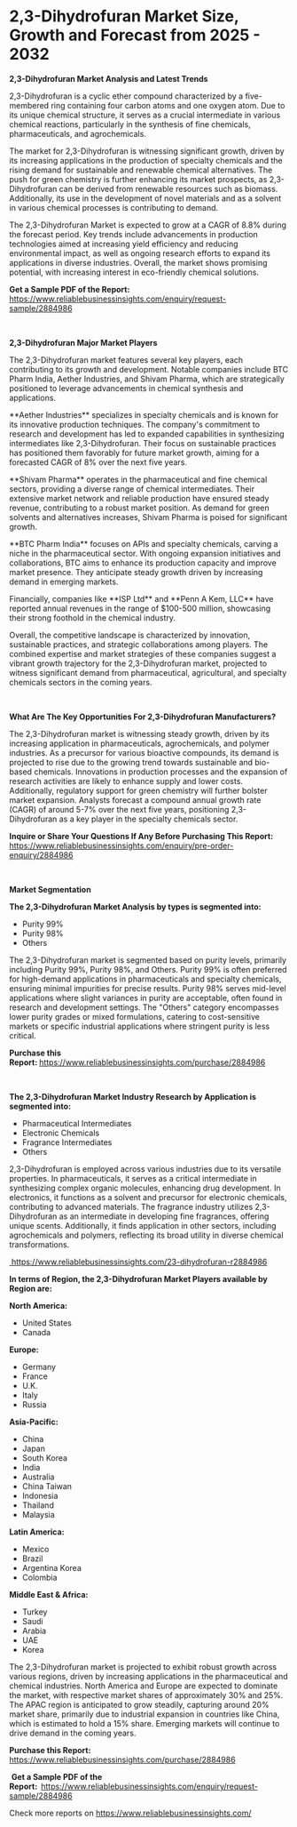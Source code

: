 <p><h1>2,3-Dihydrofuran Market Size, Growth and Forecast from 2025 - 2032</h1></p><p><strong>2,3-Dihydrofuran Market Analysis and Latest Trends</strong></p>
<p><p>2,3-Dihydrofuran is a cyclic ether compound characterized by a five-membered ring containing four carbon atoms and one oxygen atom. Due to its unique chemical structure, it serves as a crucial intermediate in various chemical reactions, particularly in the synthesis of fine chemicals, pharmaceuticals, and agrochemicals. </p><p>The market for 2,3-Dihydrofuran is witnessing significant growth, driven by its increasing applications in the production of specialty chemicals and the rising demand for sustainable and renewable chemical alternatives. The push for green chemistry is further enhancing its market prospects, as 2,3-Dihydrofuran can be derived from renewable resources such as biomass. Additionally, its use in the development of novel materials and as a solvent in various chemical processes is contributing to demand. </p><p>The 2,3-Dihydrofuran Market is expected to grow at a CAGR of 8.8% during the forecast period. Key trends include advancements in production technologies aimed at increasing yield efficiency and reducing environmental impact, as well as ongoing research efforts to expand its applications in diverse industries. Overall, the market shows promising potential, with increasing interest in eco-friendly chemical solutions.</p></p>
<p><strong>Get a Sample PDF of the Report:&nbsp;</strong> <a href="https://www.reliablebusinessinsights.com/enquiry/request-sample/2884986?utm_campaign=2662&utm_medium=2&utm_source=Github&utm_content=ia&utm_term=13032025&utm_id=23-dihydrofuran">https://www.reliablebusinessinsights.com/enquiry/request-sample/2884986</a></p>
<p>&nbsp;</p>
<p><strong>2,3-Dihydrofuran Major Market Players</strong></p>
<p><p>The 2,3-Dihydrofuran market features several key players, each contributing to its growth and development. Notable companies include BTC Pharm India, Aether Industries, and Shivam Pharma, which are strategically positioned to leverage advancements in chemical synthesis and applications.</p><p>**Aether Industries** specializes in specialty chemicals and is known for its innovative production techniques. The company's commitment to research and development has led to expanded capabilities in synthesizing intermediates like 2,3-Dihydrofuran. Their focus on sustainable practices has positioned them favorably for future market growth, aiming for a forecasted CAGR of 8% over the next five years.</p><p>**Shivam Pharma** operates in the pharmaceutical and fine chemical sectors, providing a diverse range of chemical intermediates. Their extensive market network and reliable production have ensured steady revenue, contributing to a robust market position. As demand for green solvents and alternatives increases, Shivam Pharma is poised for significant growth.</p><p>**BTC Pharm India** focuses on APIs and specialty chemicals, carving a niche in the pharmaceutical sector. With ongoing expansion initiatives and collaborations, BTC aims to enhance its production capacity and improve market presence. They anticipate steady growth driven by increasing demand in emerging markets.</p><p>Financially, companies like **ISP Ltd** and **Penn A Kem, LLC** have reported annual revenues in the range of $100-500 million, showcasing their strong foothold in the chemical industry. </p><p>Overall, the competitive landscape is characterized by innovation, sustainable practices, and strategic collaborations among players. The combined expertise and market strategies of these companies suggest a vibrant growth trajectory for the 2,3-Dihydrofuran market, projected to witness significant demand from pharmaceutical, agricultural, and specialty chemicals sectors in the coming years.</p></p>
<p>&nbsp;</p>
<p><strong>What Are The Key Opportunities For 2,3-Dihydrofuran Manufacturers?</strong></p>
<p><p>The 2,3-Dihydrofuran market is witnessing steady growth, driven by its increasing application in pharmaceuticals, agrochemicals, and polymer industries. As a precursor for various bioactive compounds, its demand is projected to rise due to the growing trend towards sustainable and bio-based chemicals. Innovations in production processes and the expansion of research activities are likely to enhance supply and lower costs. Additionally, regulatory support for green chemistry will further bolster market expansion. Analysts forecast a compound annual growth rate (CAGR) of around 5-7% over the next five years, positioning 2,3-Dihydrofuran as a key player in the specialty chemicals sector.</p></p>
<p><strong>Inquire or Share Your Questions If Any Before Purchasing This Report:</strong> <a href="https://www.reliablebusinessinsights.com/enquiry/pre-order-enquiry/2884986?utm_campaign=2662&utm_medium=2&utm_source=Github&utm_content=ia&utm_term=13032025&utm_id=23-dihydrofuran">https://www.reliablebusinessinsights.com/enquiry/pre-order-enquiry/2884986</a></p>
<p>&nbsp;</p>
<p><strong>Market Segmentation</strong></p>
<p><strong>The 2,3-Dihydrofuran Market Analysis by types is segmented into:</strong></p>
<p><ul><li>Purity 99%</li><li>Purity 98%</li><li>Others</li></ul></p>
<p><p>The 2,3-Dihydrofuran market is segmented based on purity levels, primarily including Purity 99%, Purity 98%, and Others. Purity 99% is often preferred for high-demand applications in pharmaceuticals and specialty chemicals, ensuring minimal impurities for precise results. Purity 98% serves mid-level applications where slight variances in purity are acceptable, often found in research and development settings. The "Others" category encompasses lower purity grades or mixed formulations, catering to cost-sensitive markets or specific industrial applications where stringent purity is less critical.</p></p>
<p><strong>Purchase this Report:&nbsp;</strong><a href="https://www.reliablebusinessinsights.com/purchase/2884986?utm_campaign=2662&utm_medium=2&utm_source=Github&utm_content=ia&utm_term=13032025&utm_id=23-dihydrofuran">https://www.reliablebusinessinsights.com/purchase/2884986</a></p>
<p>&nbsp;</p>
<p><strong>The 2,3-Dihydrofuran Market Industry Research by Application is segmented into:</strong></p>
<p><ul><li>Pharmaceutical Intermediates</li><li>Electronic Chemicals</li><li>Fragrance Intermediates</li><li>Others</li></ul></p>
<p><p>2,3-Dihydrofuran is employed across various industries due to its versatile properties. In pharmaceuticals, it serves as a critical intermediate in synthesizing complex organic molecules, enhancing drug development. In electronics, it functions as a solvent and precursor for electronic chemicals, contributing to advanced materials. The fragrance industry utilizes 2,3-Dihydrofuran as an intermediate in developing fine fragrances, offering unique scents. Additionally, it finds application in other sectors, including agrochemicals and polymers, reflecting its broad utility in diverse chemical transformations.</p></p>
<p><a href="https://www.reliablebusinessinsights.com/23-dihydrofuran-r2884986?utm_campaign=2662&utm_medium=2&utm_source=Github&utm_content=ia&utm_term=13032025&utm_id=23-dihydrofuran">&nbsp;https://www.reliablebusinessinsights.com/23-dihydrofuran-r2884986</a></p>
<p><strong>In terms of Region, the 2,3-Dihydrofuran Market Players available by Region are:</strong></p>
<p>
    <p> <strong> North America: </strong>
        <ul>
            <li>United States</li>
            <li>Canada</li>
        </ul>
        </p> 
    <p> <strong> Europe: </strong>
        <ul>
            <li>Germany</li>
            <li>France</li>
            <li>U.K.</li>
            <li>Italy</li>
            <li>Russia</li>
        </ul>
        </p> 
    <p> <strong> Asia-Pacific: </strong>
        <ul>
            <li>China</li>
            <li>Japan</li>
            <li>South Korea</li>
            <li>India</li>
            <li>Australia</li>
            <li>China Taiwan</li>
            <li>Indonesia</li>
            <li>Thailand</li>
            <li>Malaysia</li>
        </ul>
        </p> 
    <p> <strong> Latin America: </strong>
        <ul>
            <li>Mexico</li>
            <li>Brazil</li>
            <li>Argentina Korea</li>
            <li>Colombia</li>
        </ul>
        </p> 
    <p> <strong> Middle East & Africa: </strong>
        <ul>
            <li>Turkey</li>
            <li>Saudi</li>
            <li>Arabia</li>
            <li>UAE</li>
            <li>Korea</li>
        </ul>
    </p>
    </p>
<p><p>The 2,3-Dihydrofuran market is projected to exhibit robust growth across various regions, driven by increasing applications in the pharmaceutical and chemical industries. North America and Europe are expected to dominate the market, with respective market shares of approximately 30% and 25%. The APAC region is anticipated to grow steadily, capturing around 20% market share, primarily due to industrial expansion in countries like China, which is estimated to hold a 15% share. Emerging markets will continue to drive demand in the coming years.</p></p>
<p><strong>Purchase this Report: </strong><a href="https://www.reliablebusinessinsights.com/purchase/2884986?utm_campaign=2662&utm_medium=2&utm_source=Github&utm_content=ia&utm_term=13032025&utm_id=23-dihydrofuran">https://www.reliablebusinessinsights.com/purchase/2884986</a></p>
<p>&nbsp;<strong>Get a Sample PDF of the Report:&nbsp;&nbsp;</strong><a href="https://www.reliablebusinessinsights.com/enquiry/request-sample/2884986?utm_campaign=2662&utm_medium=2&utm_source=Github&utm_content=ia&utm_term=13032025&utm_id=23-dihydrofuran">https://www.reliablebusinessinsights.com/enquiry/request-sample/2884986</a></p>
<p><strong></strong></p>
<p>Check more reports on <a href="https://www.reliablebusinessinsights.com/?utm_campaign=2662&utm_medium=2&utm_source=Github&utm_content=ia&utm_term=13032025&utm_id=23-dihydrofuran">https://www.reliablebusinessinsights.com/</a></p>